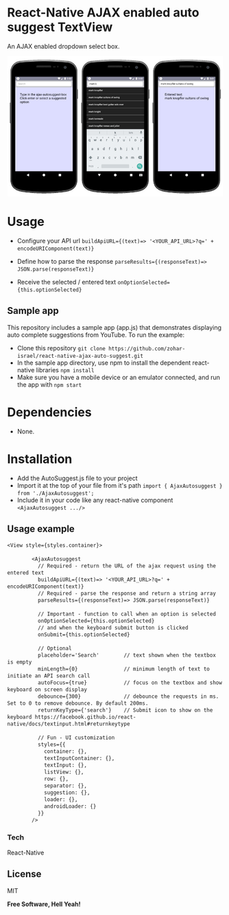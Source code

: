 # React-Native AJAX enabled auto suggest TextView

An AJAX enabled dropdown select box.

![alt text](https://raw.githubusercontent.com/zohar-israel/react-native-ajax-auto-suggest/master/AjaxAutoSuggest.jpg "")
# Usage
  - Configure your API url 
  ```buildApiURL={(text)=> '<YOUR_API_URL>?q=' + encodeURIComponent(text)}```

  - Define how to parse the response
  ```parseResults={(responseText)=> JSON.parse(responseText)}```

  - Receive the selected / entered text
  ```onOptionSelected={this.optionSelected}```

## Sample app
This repository includes a sample app (app.js) that demonstrates displaying auto complete suggestions from YouTube. To run the example:
  - Clone this repository 
  ```git clone https://github.com/zohar-israel/react-native-ajax-auto-suggest.git```
  - In the sample app directory, use npm to install the dependent react-native libraries
  ```npm install```
  - Make sure you have a mobile device or an emulator connected, and run the app with
  ```npm start```
# Dependencies
  - None. 
# Installation
  - Add the AutoSuggest.js file to your project
  - Import it at the top of your file from it's path
  ```import { AjaxAutosuggest } from './AjaxAutosuggest';```
  - Include it in your code like any react-native component
  ```<AjaxAutosuggest .../>```
## Usage example

```
<View style={styles.container}>

        <AjaxAutosuggest
          // Required - return the URL of the ajax request using the entered text
          buildApiURL={(text)=> '<YOUR_API_URL>?q=' + encodeURIComponent(text)}
          // Required - parse the response and return a string array
          parseResults={(responseText)=> JSON.parse(responseText)}
          
          // Important - function to call when an option is selected
          onOptionSelected={this.optionSelected}
          // and when the keyboard submit button is clicked
          onSubmit={this.optionSelected}

          // Optional
          placeholder='Search'        // text shown when the textbox is empty
          minLength={0}               // minimum length of text to initiate an API search call
          autoFocus={true}            // focus on the textbox and show keyboard on screen display
          debounce={300}              // debounce the requests in ms. Set to 0 to remove debounce. By default 200ms.
          returnKeyType={'search'}    // Submit icon to show on the keyboard https://facebook.github.io/react-native/docs/textinput.html#returnkeytype
          
          // Fun - UI customization
          styles={{
            container: {},
            textInputContainer: {},
            textInput: {},
            listView: {},
            row: {},
            separator: {},
            suggestion: {},
            loader: {},
            androidLoader: {}
          }}
        />  
```

### Tech

React-Native 

License
----

MIT


**Free Software, Hell Yeah!**
